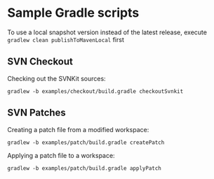 # Sample Gradle scripts

To use a local snapshot version instead of the latest release, execute `gradlew clean publishToMavenLocal` first

## SVN Checkout

Checking out the SVNKit sources:

    gradlew -b examples/checkout/build.gradle checkoutSvnkit

## SVN Patches

Creating a patch file from a modified workspace:

    gradlew -b examples/patch/build.gradle createPatch

Applying a patch file to a workspace:

    gradlew -b examples/patch/build.gradle applyPatch

